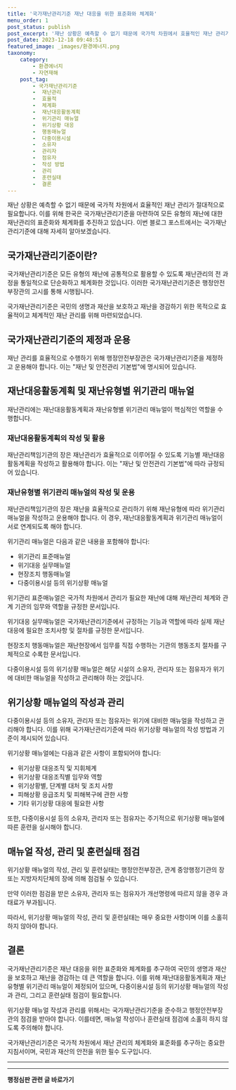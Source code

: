 ```yaml
---
title: '국가재난관리기준 재난 대응을 위한 표준화와 체계화'
menu_order: 1
post_status: publish
post_excerpt: '재난 상황은 예측할 수 없기 때문에 국가적 차원에서 효율적인 재난 관리가 절대적으로 필요합니다. 이를 위해 한국은 국가재난관리기준을 마련하여 모든 유형의 재난에 대한 재난관리의 표준화와 체계화를 추진하고 있습니다. 이번 블로그 포스트에서는 국가재난관리기준에 대해 자세히 알아보겠습니다.'
post_date: 2023-12-18 09:48:51
featured_image: _images/환경에너지.png
taxonomy:
    category:
        - 환경에너지
        - 자연재해
    post_tag:
        - 국가재난관리기준
        -  재난관리
        -  효율적
        -  체계화
        -  재난대응활동계획
        -  위기관리 매뉴얼
        -  위기상황 대응
        -  행동매뉴얼
        -  다중이용시설
        -  소유자
        -  관리자
        -  점유자
        -  작성 방법
        -  관리
        -  훈련실태
        -  결론
---
```



재난 상황은 예측할 수 없기 때문에 국가적 차원에서 효율적인 재난 관리가 절대적으로 필요합니다. 이를 위해 한국은 국가재난관리기준을 마련하여 모든 유형의 재난에 대한 재난관리의 표준화와 체계화를 추진하고 있습니다. 이번 블로그 포스트에서는 국가재난관리기준에 대해 자세히 알아보겠습니다.

## 국가재난관리기준이란?

국가재난관리기준은 모든 유형의 재난에 공통적으로 활용할 수 있도록 재난관리의 전 과정을 통일적으로 단순화하고 체계화한 것입니다. 이러한 국가재난관리기준은 행정안전부장관의 고시를 통해 시행됩니다.

국가재난관리기준은 국민의 생명과 재산을 보호하고 재난을 경감하기 위한 목적으로 효율적이고 체계적인 재난 관리를 위해 마련되었습니다.

## 국가재난관리기준의 제정과 운용

재난 관리를 효율적으로 수행하기 위해 행정안전부장관은 국가재난관리기준을 제정하고 운용해야 합니다. 이는 "재난 및 안전관리 기본법"에 명시되어 있습니다.

## 재난대응활동계획 및 재난유형별 위기관리 매뉴얼

재난관리에는 재난대응활동계획과 재난유형별 위기관리 매뉴얼이 핵심적인 역할을 수행합니다.

### 재난대응활동계획의 작성 및 활용

재난관리책임기관의 장은 재난관리가 효율적으로 이루어질 수 있도록 기능별 재난대응 활동계획을 작성하고 활용해야 합니다. 이는 "재난 및 안전관리 기본법"에 따라 규정되어 있습니다.

### 재난유형별 위기관리 매뉴얼의 작성 및 운용

재난관리책임기관의 장은 재난을 효율적으로 관리하기 위해 재난유형에 따라 위기관리 매뉴얼을 작성하고 운용해야 합니다. 이 경우, 재난대응활동계획과 위기관리 매뉴얼이 서로 연계되도록 해야 합니다.

위기관리 매뉴얼은 다음과 같은 내용을 포함해야 합니다:

- 위기관리 표준매뉴얼
- 위기대응 실무매뉴얼
- 현장조치 행동매뉴얼
- 다중이용시설 등의 위기상황 매뉴얼

위기관리 표준매뉴얼은 국가적 차원에서 관리가 필요한 재난에 대해 재난관리 체계와 관계 기관의 임무와 역할을 규정한 문서입니다. 

위기대응 실무매뉴얼은 국가재난관리기준에서 규정하는 기능과 역할에 따라 실제 재난대응에 필요한 조치사항 및 절차를 규정한 문서입니다.

현장조치 행동매뉴얼은 재난현장에서 임무를 직접 수행하는 기관의 행동조치 절차를 구체적으로 수록한 문서입니다.

다중이용시설 등의 위기상황 매뉴얼은 해당 시설의 소유자, 관리자 또는 점유자가 위기에 대비한 매뉴얼을 작성하고 관리해야 하는 것입니다.

## 위기상황 매뉴얼의 작성과 관리

다중이용시설 등의 소유자, 관리자 또는 점유자는 위기에 대비한 매뉴얼을 작성하고 관리해야 합니다. 이를 위해 국가재난관리기준에 따라 위기상황 매뉴얼의 작성 방법과 기준이 제시되어 있습니다.

위기상황 매뉴얼에는 다음과 같은 사항이 포함되어야 합니다:

- 위기상황 대응조직 및 지휘체계
- 위기상황 대응조직별 임무와 역할
- 위기상황별, 단계별 대처 및 조치 사항
- 피해상황 응급조치 및 피해복구에 관한 사항
- 기타 위기상황 대응에 필요한 사항

또한, 다중이용시설 등의 소유자, 관리자 또는 점유자는 주기적으로 위기상황 매뉴얼에 따른 훈련을 실시해야 합니다.

## 매뉴얼 작성, 관리 및 훈련실태 점검

위기상황 매뉴얼의 작성, 관리 및 훈련실태는 행정안전부장관, 관계 중앙행정기관의 장 또는 지방자치단체의 장에 의해 점검될 수 있습니다. 

만약 이러한 점검을 받은 소유자, 관리자 또는 점유자가 개선명령에 따르지 않을 경우 과태료가 부과됩니다.

따라서, 위기상황 매뉴얼의 작성, 관리 및 훈련실태는 매우 중요한 사항이며 이를 소홀히 하지 않아야 합니다.

## 결론

국가재난관리기준은 재난 대응을 위한 표준화와 체계화를 추구하여 국민의 생명과 재산을 보호하고 재난을 경감하는 데 큰 역할을 합니다. 이를 위해 재난대응활동계획과 재난유형별 위기관리 매뉴얼이 제정되어 있으며, 다중이용시설 등의 위기상황 매뉴얼의 작성과 관리, 그리고 훈련실태 점검이 필요합니다.

위기상황 매뉴얼 작성과 관리를 위해서는 국가재난관리기준을 준수하고 행정안전부장관의 점검을 받아야 합니다. 이를테면, 매뉴얼 작성이나 훈련실태 점검에 소홀히 하지 않도록 주의해야 합니다.

국가재난관리기준은 국가적 차원에서 재난 관리의 체계화와 표준화를 추구하는 중요한 지침서이며, 국민과 재산의 안전을 위한 필수 도구입니다.

---

<!-- wp:separator -->
<hr class="wp-block-separator has-alpha-channel-opacity"/>
<!-- /wp:separator -->

<!-- wp:group {"backgroundColor":"base","layout":{"type":"constrained"}} -->
<div class="wp-block-group has-base-background-color has-background"><!-- wp:paragraph {"align":"center","fontSize":"medium"} -->
<p class="has-text-align-center has-large-font-size"><strong>행정심판 관련 글 바로가기</strong></p>
<!-- /wp:paragraph -->


<!-- wp:latest-posts
{"categories":[{"id":15531,"count":19,"description":"","link":"https://uknowlaw.com/category/%ed%96%89%ec%a0%95%ec%8b%ac%ed%8c%90/","name":"행정심판","slug":"행정심판","taxonomy":"category","parent":0,"meta":[],"_links":{"self":[{"href":"https://uknowlaw.com/wp-json/wp/v2/categories/15531"}],"collection":[{"href":"https://uknowlaw.com/wp-json/wp/v2/categories"}],"about":[{"href":"https://uknowlaw.com/wp-json/wp/v2/taxonomies/category"}],"wp:post_type":[{"href":"https://uknowlaw.com/wp-json/wp/v2/posts?categories=15531"}],"curies":[{"name":"wp","href":"https://api.w.org/{rel}","templated":true}]}}],"postsToShow":100,"excerptLength":28,"postLayout":"grid","columns":2,"featuredImageAlign":"left","featuredImageSizeSlug":"large","fontSize":"small"} /--></div>
<!-- /wp:group -->